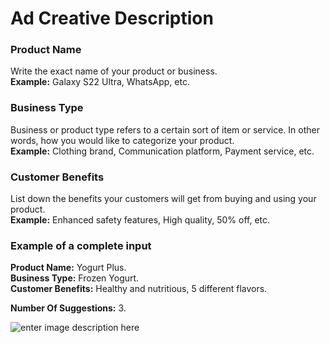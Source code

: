 ﻿# Ad Creative Description

### **Product Name**

Write the exact name of your product or business.\
**Example:** Galaxy S22 Ultra, WhatsApp, etc.

### **Business Type**

Business or product type refers to a certain sort of item or service. In other words, how you would like to categorize your product.\
**Example:** Clothing brand, Communication platform, Payment service, etc.

### **Customer Benefits**

List down the benefits your customers will get from buying and using your product.\
**Example:** Enhanced safety features, High quality, 50% off, etc.

### **Example of a complete input**

**Product Name:** Yogurt Plus.\
**Business Type:** Frozen Yogurt.\
**Customer Benefits:** Healthy and nutritious, 5 different flavors.

**Number Of Suggestions:** 3.

![enter image description here](https://copywriterpro-ai-tools.s3.amazonaws.com/Ad-Creative-Description.jpg)